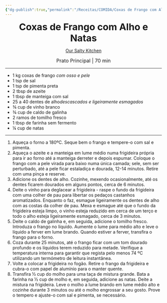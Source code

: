 ```yaml
---
{"dg-publish":true,"permalink":"/Receitas/COMIDA/Coxas de Frango com Alho e Natas/","title":"Coxas de Frango com Alho e Natas","tags":["💚ok"]}
---
```


<div style="text-align: center;"> <span style="font-size: 30px;"><b>Coxas de Frango com Alho e Natas</b></span> </div>

<span class="center"> <center> [Our Salty Kitchen](https://oursaltykitchen.com/wprm_print/29692) </center></span>

<div style="text-align: center;"> <span style="font-size: 16px;">  Prato Principal | 70 min </span> </div>

---
- 1 kg coxas de frango *com osso e pele*
- 1 tsp de sal
- 1 tsp de pimenta preta
- 2 tbsp de azeite
- 1 tbsp de manteiga com sal
- 25 a 40 dentes de alho*descascados e ligeiramente esmagados*
- ¾ cup de vinho branco
- ¾ cup de caldo de galinha
- 2 ramos de tomilho fresco
- 1 tbsp de farinha sem fermento
- ¼ cup de natas
---
1. Aqueça o forno a 180ºC. Seque bem o frango e tempere-o com sal e pimenta.
2. Aqueça o azeite e a manteiga em lume médio numa frigideira própria para ir ao forno até a manteiga derreter e depois espumar. Coloque o frango com a pele virada para baixo numa única camada; sele, sem ser perturbado, até a pele ficar estaladiça e dourada, 12-14 minutos. Retire com uma pinça e reserve.
3. Adicione os dentes de alho. Cozinhe, mexendo ocasionalmente, até os dentes ficarem dourados em alguns pontos, cerca de 6 minutos.
4. Deite o vinho para deglacear a frigideira - raspe o fundo da frigideira com uma colher de pau para libertar os pedaços castanhos aromatizados. Enquanto o faz, esmague ligeiramente os dentes de alho com as costas da colher de pau. Mexa e esmague até que o fundo da frigideira esteja limpo, o vinho esteja reduzido em cerca de um terço e todo o alho esteja ligeiramente esmagado, cerca de 3 minutos.
5. Deite o caldo de galinha e, em seguida, adicione o tomilho fresco. Introduza o frango no líquido. Aumente o lume para médio alto e leve o líquido a ferver em lume brando. Quando estiver a ferver, transfira o frango para o forno.
6. Coza durante 25 minutos, até o frango ficar com um tom dourado profundo e os líquidos terem reduzido para metade. Verifique a temperatura interna para garantir que regista pelo menos 74 ºC utilizando um termómetro de leitura instantânea.
7. Volte a colocar a frigideira no fogão. Retire o frango da frigideira e cubra-o com papel de alumínio para o manter quente. 
8. Transfira ½ cup do molho para uma taça de mistura grande. Bata a farinha na ½ cup de molho e, em seguida, adicione as natas. Deite a mistura na frigideira. Leve o molho a lume brando em lume médio alto e cozinhe durante 3 minutos ou até o molho engrossar a seu gosto. Prove o tempero e ajuste-o com sal e pimenta, se necessário.